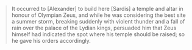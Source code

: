 > It occurred to [Alexander] to build here [Sardis] a temple and altar in honour of Olympian Zeus, and while he was considering the best site a summer storm, breaking suddenly with violent thunder and a fall of rain over the palace of the Lydian kings, persuaded him that Zeus himself had indicated the spot where his temple should be raised; so he gave his orders accordingly.